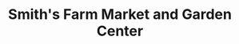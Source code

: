 ---
title: "Smith's Farm Market and Garden Center"
url: /benson/smiths-farm-market-and-garden-center/
shop: garden centre
---